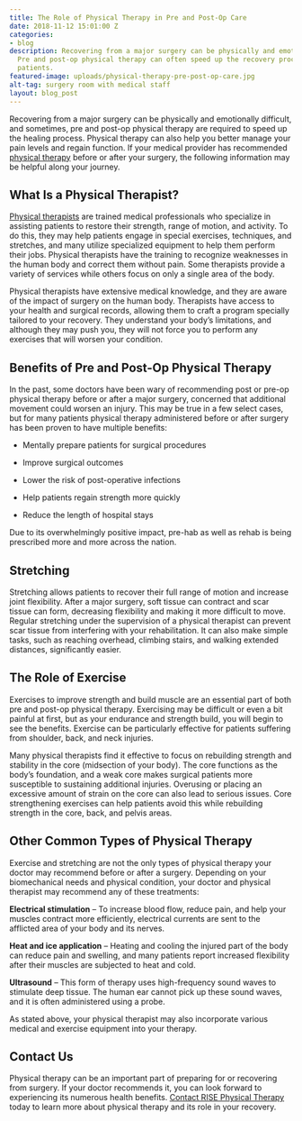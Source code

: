 ```yaml
---
title: The Role of Physical Therapy in Pre and Post-Op Care
date: 2018-11-12 15:01:00 Z
categories:
- blog
description: Recovering from a major surgery can be physically and emotionally difficult.
  Pre and post-op physical therapy can often speed up the recovery process for many
  patients.
featured-image: uploads/physical-therapy-pre-post-op-care.jpg
alt-tag: surgery room with medical staff
layout: blog_post
---
```


Recovering from a major surgery can be physically and emotionally difficult, and sometimes, pre and post-op physical therapy are required to speed up the healing process. Physical therapy can also help you better manage your pain levels and regain function. If your medical provider has recommended [physical therapy](/) before or after your surgery, the following information may be helpful along your journey.

## What Is a Physical Therapist?

[Physical therapists](/#team) are trained medical professionals who specialize in assisting patients to restore their strength, range of motion, and activity. To do this, they may help patients engage in special exercises, techniques, and stretches, and many utilize specialized equipment to help them perform their jobs. Physical therapists have the training to recognize weaknesses in the human body and correct them without pain. Some therapists provide a variety of services while others focus on only a single area of the body.

Physical therapists have extensive medical knowledge, and they are aware of the impact of surgery on the human body. Therapists have access to your health and surgical records, allowing them to craft a program specially tailored to your recovery. They understand your body’s limitations, and although they may push you, they will not force you to perform any exercises that will worsen your condition.

## Benefits of Pre and Post-Op Physical Therapy

In the past, some doctors have been wary of recommending post or pre-op physical therapy before or after a major surgery, concerned that additional movement could worsen an injury. This may be true in a few select cases, but for many patients physical therapy administered before or after surgery has been proven to have multiple benefits:

* Mentally prepare patients for surgical procedures

* Improve surgical outcomes

* Lower the risk of post-operative infections

* Help patients regain strength more quickly

* Reduce the length of hospital stays

Due to its overwhelmingly positive impact, pre-hab as well as rehab is being prescribed more and more across the nation.

## Stretching

Stretching allows patients to recover their full range of motion and increase joint flexibility. After a major surgery, soft tissue can contract and scar tissue can form, decreasing flexibility and making it more difficult to move. Regular stretching under the supervision of a physical therapist can prevent scar tissue from interfering with your rehabilitation. It can also make simple tasks, such as reaching overhead, climbing stairs, and walking extended distances, significantly easier.

## The Role of Exercise

Exercises to improve strength and build muscle are an essential part of both pre and post-op physical therapy. Exercising may be difficult or even a bit painful at first, but as your endurance and strength build, you will begin to see the benefits. Exercise can be particularly effective for patients suffering from shoulder, back, and neck injuries.

Many physical therapists find it effective to focus on rebuilding strength and stability in the core (midsection of your body). The core functions as the body’s foundation, and a weak core makes surgical patients more susceptible to sustaining additional injuries. Overusing or placing an excessive amount of strain on the core can also lead to serious issues. Core strengthening exercises can help patients avoid this while rebuilding strength in the core, back, and pelvis areas.

## Other Common Types of Physical Therapy

Exercise and stretching are not the only types of physical therapy your doctor may recommend before or after a surgery. Depending on your biomechanical needs and physical condition, your doctor and physical therapist may recommend any of these treatments:

**Electrical stimulation** – To increase blood flow, reduce pain, and help your muscles contract more efficiently, electrical currents are sent to the afflicted area of your body and its nerves.

**Heat and ice application** – Heating and cooling the injured part of the body can reduce pain and swelling, and many patients report increased flexibility after their muscles are subjected to heat and cold.

**Ultrasound** – This form of therapy uses high-frequency sound waves to stimulate deep tissue. The human ear cannot pick up these sound waves, and it is often administered using a probe.

As stated above, your physical therapist may also incorporate various medical and exercise equipment into your therapy.

## Contact Us

Physical therapy can be an important part of preparing for or recovering from surgery. If your doctor recommends it, you can look forward to experiencing its numerous health benefits. [Contact RISE Physical Therapy](/#contact) today to learn more about physical therapy and its role in your recovery.